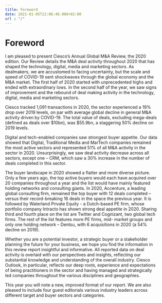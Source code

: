 ```yaml
---
title: Foreword
date: 2021-01-05T22:06:40.000+02:00
url : "/"
---
```

# Foreword

I am pleased to present Ciesco’s Annual Global M&A
Review, the 2020 edition. Our Review details the M&A
deal activity throughout 2020 that has shaped the
technology, digital, media and marketing sectors.
As dealmakers, we are accustomed to facing
uncertainty, but the scale and speed of COVID-19
sent shockwaves through the global economy and
the M&A market. The first half of 2020 started with
unprecedented highs and ended with extraordinary
lows. In the second half of the year, we saw signs of
improvement and the rebound of deal making activity
in the technology, digital, media and marketing
sectors.

Ciesco tracked 1,091 transactions in 2020, the sector
experienced a 19% drop over 2019 levels, on par
with average global decline in general M&A activity
driven by COVID-19. The total value of deals,
excluding mega-deals (defined as deals over $10bn),
was $55.9bn, a staggering 50% decline on 2019
levels.

Digital and tech-enabled companies saw strongest
buyer appetite. Our data showed that Digital,
Traditional Media and MarTech companies remained
the most active sectors and represented 51% of all
M&A activity in the sector in 2020. Unsurprisingly, we
saw deal activity decrease across all sectors, except
one – CRM, which saw a 30% increase in the number
of deals completed in this sector.

The buyer landscape in 2020 showed a flatter and
more diverse picture. Only a few years ago, the top
active buyers would each have acquired over 20
companies throughout a year and the list would have
mainly featured holding networks and consulting
giants. In 2020, Accenture, a leading global
consulting firm, remained the top buyer with 12 deals
completed – versus their record-breaking 16 deals in
the space the previous year. It is followed by
Waterland Private Equity - a Dutch-based PE firm,
whose portfolio company Intracto has shown strong
deal appetite in 2020. Sharing third and fourth place
on the list are Twitter and Cognizant, two global tech
firms. The rest of the list features more PE firms, mid-
market groups and only one holding network –
Dentsu, with 6 acquisitions in 2020 (a 54% decline on
2019).

Whether you are a potential investor, a strategic
buyer or a stakeholder planning the future for your
business, we hope you find the information in this
review report insightful and informative. All reported
data on deal activity is overlaid with our perspectives
and insights, reflecting our substantial knowledge
and understanding of the overall industry. Ciesco
Outlook, in particular, reflects our deep roots,
experience and expectations of being practitioners in
the sector and having managed and strategically led
companies throughout the various disciplines and
geographies.

This year you will note a new, improved format of our
report. We are also pleased to include four guest
editorials various industry leaders across different
target and buyer sectors and categories.